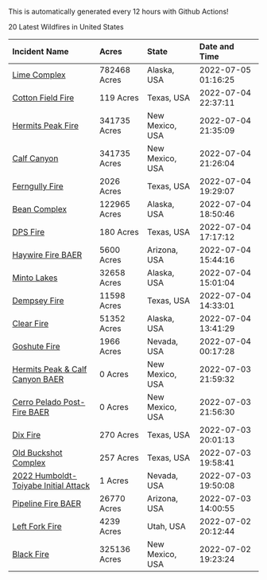 This is automatically generated every 12 hours with Github Actions!

20 Latest Wildfires in United States

 | Incident Name | Acres | State | Date and Time |
|:---|:---|:---|:---|
| [Lime Complex](https://inciweb.nwcg.gov/incident/8173/) | 782468 Acres | Alaska, USA | 2022-07-05 01:16:25 |
| [Cotton Field Fire](https://inciweb.nwcg.gov/incident/8200/) | 119 Acres | Texas, USA | 2022-07-04 22:37:11 |
| [Hermits Peak Fire](https://inciweb.nwcg.gov/incident/8049/) | 341735 Acres | New Mexico, USA | 2022-07-04 21:35:09 |
| [Calf Canyon](https://inciweb.nwcg.gov/incident/8069/) | 341735 Acres | New Mexico, USA | 2022-07-04 21:26:04 |
| [Ferngully Fire](https://inciweb.nwcg.gov/incident/8199/) | 2026 Acres | Texas, USA | 2022-07-04 19:29:07 |
| [Bean Complex](https://inciweb.nwcg.gov/incident/8183/) | 122965 Acres | Alaska, USA | 2022-07-04 18:50:46 |
| [DPS Fire](https://inciweb.nwcg.gov/incident/8198/) | 180 Acres | Texas, USA | 2022-07-04 17:17:12 |
| [Haywire Fire BAER](https://inciweb.nwcg.gov/incident/8179/) | 5600 Acres | Arizona, USA | 2022-07-04 15:44:16 |
| [Minto Lakes](https://inciweb.nwcg.gov/incident/8182/) | 32658 Acres | Alaska, USA | 2022-07-04 15:01:04 |
| [Dempsey Fire](https://inciweb.nwcg.gov/incident/8174/) | 11598 Acres | Texas, USA | 2022-07-04 14:33:01 |
| [Clear Fire](https://inciweb.nwcg.gov/incident/8178/) | 51352 Acres | Alaska, USA | 2022-07-04 13:41:29 |
| [Goshute Fire](https://inciweb.nwcg.gov/incident/8180/) | 1966 Acres | Nevada, USA | 2022-07-04 00:17:28 |
| [Hermits Peak & Calf Canyon BAER](https://inciweb.nwcg.gov/incident/8104/) | 0 Acres | New Mexico, USA | 2022-07-03 21:59:32 |
| [Cerro Pelado Post-Fire BAER](https://inciweb.nwcg.gov/incident/8118/) | 0 Acres | New Mexico, USA | 2022-07-03 21:56:30 |
| [Dix Fire](https://inciweb.nwcg.gov/incident/8197/) | 270 Acres | Texas, USA | 2022-07-03 20:01:13 |
| [Old Buckshot Complex](https://inciweb.nwcg.gov/incident/8194/) | 257 Acres | Texas, USA | 2022-07-03 19:58:41 |
| [2022 Humboldt-Toiyabe Initial Attack](https://inciweb.nwcg.gov/incident/8170/) | 1 Acres | Nevada, USA | 2022-07-03 19:50:08 |
| [Pipeline Fire BAER](https://inciweb.nwcg.gov/incident/8168/) | 26770 Acres | Arizona, USA | 2022-07-03 14:00:55 |
| [Left Fork Fire](https://inciweb.nwcg.gov/incident/8169/) | 4239 Acres | Utah, USA | 2022-07-02 20:12:44 |
| [Black Fire](https://inciweb.nwcg.gov/incident/8103/) | 325136 Acres | New Mexico, USA | 2022-07-02 19:23:24 |
